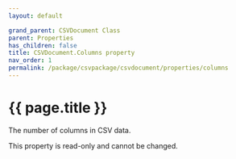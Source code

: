 ```yaml
---
layout: default

grand_parent: CSVDocument Class
parent: Properties
has_children: false
title: CSVDocument.Columns property
nav_order: 1
permalink: /package/csvpackage/csvdocument/properties/columns
---
```

# {{ page.title }}

The number of columns in CSV data.

This property is read-only and cannot be changed.